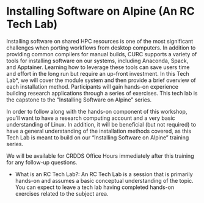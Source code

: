 #  Installing Software on Alpine (An RC Tech Lab)

Installing software on shared HPC resources is one of the most significant challenges when porting workflows from desktop computers. In addition to providing common compilers for manual builds, CURC supports a variety of tools for installing software on our systems, including Anaconda, Spack, and Apptainer. Learning how to leverage these tools can save users time and effort in the long run but require an up-front investment. In this Tech Lab*, we will cover the module system and then provide a brief overview of each installation method. Participants will gain hands-on experience building research applications through a series of exercises. This tech lab is the capstone to the “Installing Software on Alpine” series.

In order to follow along with the hands-on component of this workshop, you’ll want to have a research computing account and a very basic understanding of Linux. In addition, it will be beneficial (but not required) to have a general understanding of the installation methods covered, as this Tech Lab is meant to build on our “Installing Software on Alpine” training series.

We will be available for CRDDS Office Hours immediately after this training for any follow-up questions.

* What is an RC Tech Lab?: An RC Tech Lab is a session that is primarily hands-on and assumes a basic conceptual understanding of the topic. You can expect to leave a tech lab having completed hands-on exercises related to the subject area.
